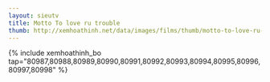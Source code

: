 ```yaml
---
layout: sieutv
title: Motto To love ru trouble
thumb: http://xemhoathinh.net/data/images/films/thumb/motto-to-love-ru-trouble-motto-to-love-ru-trouble-2012.jpg
---
```

{% include xemhoathinh_bo tap="80987,80988,80989,80990,80991,80992,80993,80994,80995,80996,80997,80998" %} 
